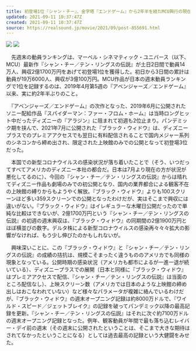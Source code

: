 ```yaml
---
title: 初登場1位『シャン・チー』、金字塔『エンドゲーム』から2年半を経たMCU興行の現在地
updated: 2021-09-11 10:37:47Z
created: 2021-09-11 10:37:47Z
source: https://realsound.jp/movie/2021/09/post-855691.html
---
```


![](https://realsound.jp/wp-content/uploads/2021/09/20210909-rank-01.jpg)
![](https://realsound.jp/wp-content/uploads/2021/09/20210909-rank-02.jpg)

　先週末の動員ランキングは、マーベル・シネマティック・ユニバース（以下、MCU）最新作『シャン・チー／テン・リングスの伝説』が土日2日間で動員14万人、興収2億1700万円をあげて初登場1位を獲得した。初日から3日間の累計は動員が19万6000人、興収が3億100万円。MCU作品が日本の週末動員ランキングで1位を記録するのは、2019年4月第5週の『アベンジャーズ／エンドゲーム』以来、実に約2年半ぶりのこと。

　『アベンジャーズ／エンドゲーム』の次作となった、2019年6月に公開されたソニー配給作品『スパイダーマン：ファー・フロム・ホーム』は当時ロングヒット中だったディズニーの『アラジン』に阻まれて初週も2位止まり。パンデミック期を挟んで、2021年7月に公開された『ブラック・ウィドウ』は、ディズニープラスでのプレミアアクセスでも翌日に有料配信されることで国内メジャー系列のシネコンから締め出され、限定された上映館のみでの公開となって初登場3位だった。

　本国での新型コロナウイルスの感染状況が落ち着いたことで（そう、いつだってすべてアメリカのディズニー本社の都合だ。日本は7月より現在の方が状況が悪化してるのに）、今回の『シャン・チー／テン・リングスの伝説』からは晴れてディズニー作品も劇場のみでの初公開となり、国内の業界都合による観客不在の上映館の縛りからもようやく解放。『ブラック・ウィドウ』よりも100スクリーンほど多い359スクリーンでの公開となったわけだが、実はそこまで興収には違いがない。『ブラック・ウィドウ』はイレギュラーな木曜日公開だったので単純な比較はできないが、2億1700万円という『シャン・チー／テン・リングスの伝説』の初週の週末興収は、『ブラック・ウィドウ』の同期間の2億1900万円とほぼ横並びの数字。デルタ株による新型コロナウイルスの感染再々々々拡大の影響がなければ、もう少し伸びたのかもしれないが。

　興味深いことに、この『ブラック・ウィドウ』と『シャン・チー／テン・リングスの伝説』の成績の拮抗は、規模こそまったく違うもののアメリカでも同様の現象となっている。公開時期の感染状況（アメリカも都市によるが一進一退が続いている）、ディズニープラスでの展開（日本と同様に『ブラック・ウィドウ』はプレミアアクセスで配信、『シャン・チー／テン・リングスの伝説』は当面のところ配信なし）、上映スクリーン数（アメリカでは日本のような上映館の締め出しはおこなわれていない）など様々なパラメータが複雑に絡んでいるわけだが、『ブラック・ウィドウ』の週末オープニング記録は約8000万ドルで、『ワイルド・スピード／ジェットブレイク』の記録を破ってパンデミック以降の最高記録を更新。『シャン・チー／テン・リングスの伝説』はそれに次ぐ約7100万ドルの週末オープニング記録となった。例年、観客動員が年間で最も落ち込むレイバー・デイ前の週末（その週末に公開されたということは、そこまで大きな期待はされてなかったということになる）としては過去最高の記録という大健闘をみせた。